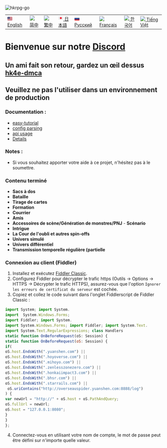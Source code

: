 ![hkrpg-go](https://socialify.git.ci/gucooing/hkrpg-go/image?description=1&font=Inter&forks=1&language=1&name=1&owner=1&pattern=Circuit%20Board&stargazers=1&theme=Auto)

<div align="center">
<table>
<td valign="center"><a href="README.md"><img src="https://github.com/twitter/twemoji/blob/master/assets/svg/1f1fa-1f1f8.svg" width="16"/> English</td>
 
<td valign="center"><a href="docs/README_zh-CN.md"><img src="https://em-content.zobj.net/thumbs/120/twitter/351/flag-china_1f1e8-1f1f3.png" width="16"/> 简中</td>
 
<td valign="center"><a href="docs/README_zh-TW.md"><img src="https://em-content.zobj.net/thumbs/120/twitter/351/flag-china_1f1e8-1f1f3.png" width="16"/> 繁中</td>
 
<td valign="center"><a href="docs/README-JP.md"><img src="https://github.com/twitter/twemoji/blob/master/assets/svg/1f1ef-1f1f5.svg" width="16"/> 日本語</td>
 
<td valign="center"><a href="docs/README-RU.md"><img src="https://github.com/twitter/twemoji/blob/master/assets/svg/1f1f7-1f1fa.svg" width="16"/> Русский</a></td>

<td valign="center"><a href="docs/README-FR.md"><img src="https://em-content.zobj.net/thumbs/160/twitter/154/flag-for-france_1f1eb-1f1f7.png" width="16"/> Français</td>
 
<td valign="center"><a href="docs/README-KR.md"><img src="https://em-content.zobj.net/source/twitter/53/flag-for-south-korea_1f1f0-1f1f7.png" width="16"/> 한국어</td>
 
<td valign="center"><a href="docs/README-VI.md"><img src="https://em-content.zobj.net/thumbs/120/twitter/351/flag-vietnam_1f1fb-1f1f3.png" width="16"/> Tiếng Việt </a>
</td>
</table>
</div>

# **Bienvenue sur notre [Discord](https://discord.gg/222yVp6pUq)**

## Un ami fait son retour, gardez un œil dessus [hk4e-dmca](https://github.com/flswld/hk4e-go)

## Veuillez ne pas l'utiliser dans un environnement de production

### Documentation :
* [easy-tutorial](./docs/tutorial/zh-cn.md)
* [config parsing](./docs/conf/zh-CN.md)
* [api usage](./docs/command/zh-CN.md)
* [Details](./docs/progress/zh-CN.md)

### Notes :
* Si vous souhaitez apporter votre aide à ce projet, n'hésitez pas à le soumettre.

 ### Contenu terminé
- **Sacs à dos**
- **Bataille**
- **Tirage de cartes**
- **Formation**
- **Courrier**
- **Amis**
- **Accessoires de scène/Génération de monstres/PNJ** - **Scénario**
- **Intrigue**
- **La Cour de l'oubli et autres spin-offs**
- **Univers simulé**
- **Univers différentiel**
- **Transmission temporelle régulière (partielle**

### Connexion au client (Fiddler)
1. Installez et exécutez [Fiddler Classic](https://www.telerik.com/fiddler).
2. Configurez Fiddler pour décrypter le trafic https (Outils -> Options -> HTTPS -> Décrypter le trafic HTTPS), assurez-vous que l'option `Ignorer les erreurs de certificat du serveur` est cochée.
3. Copiez et collez le code suivant dans l'onglet Fiddlerscript de Fiddler Classic :

```javascript
import System; import System.
import  System.Windows.Forms;
import Fiddler; import System.
import System.Windows.Forms; import Fiddler; import System.Text.
import System.Text.RegularExpressions; class Handlers
static function OnBeforeRequest(oS: Session) {
static function OnBeforeRequest(oS: Session) {
if(
oS.host.EndsWith(".yuanshen.com") ||
oS.host.EndsWith(".hoyoverse.com") ||
oS.host.EndsWith(".mihoyo.com") ||
oS.host.EndsWith(".zenlesszonezero.com") ||
oS.host.EndsWith(".honkaiimpact3.com") ||
oS.host.EndsWith(".bhsr.com") ||
oS.host.EndsWith(".starrails.com") ||
 oS.uriContains("http://overseauspider.yuanshen.com:8888/log")
) {
var newUrl = "http://" + oS.host + oS.PathAndQuery;
oS.fullUrl = newUrl;
oS.host = "127.0.0.1:8080";
}
}
};
```

4. Connectez-vous en utilisant votre nom de compte, le mot de passe peut être défini sur n'importe quelle valeur.